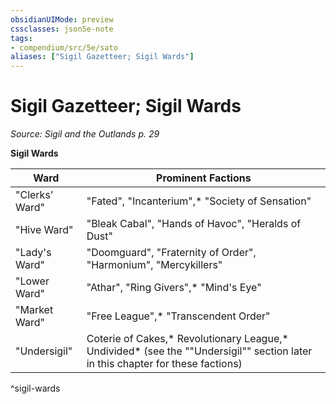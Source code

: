 ```yaml
---
obsidianUIMode: preview
cssclasses: json5e-note
tags:
- compendium/src/5e/sato
aliases: ["Sigil Gazetteer; Sigil Wards"]
---
```

# Sigil Gazetteer; Sigil Wards
*Source: Sigil and the Outlands p. 29* 

**Sigil Wards**

| Ward | Prominent Factions |
|------|--------------------|
| "Clerks' Ward" | "Fated", "Incanterium",* "Society of Sensation" |
| "Hive Ward" | "Bleak Cabal", "Hands of Havoc", "Heralds of Dust" |
| "Lady's Ward" | "Doomguard", "Fraternity of Order", "Harmonium", "Mercykillers" |
| "Lower Ward" | "Athar", "Ring Givers",* "Mind's Eye" |
| "Market Ward" | "Free League",* "Transcendent Order" |
| "Undersigil" | Coterie of Cakes,* Revolutionary League,* Undivided* (see the ""Undersigil"" section later in this chapter for these factions) |
^sigil-wards
